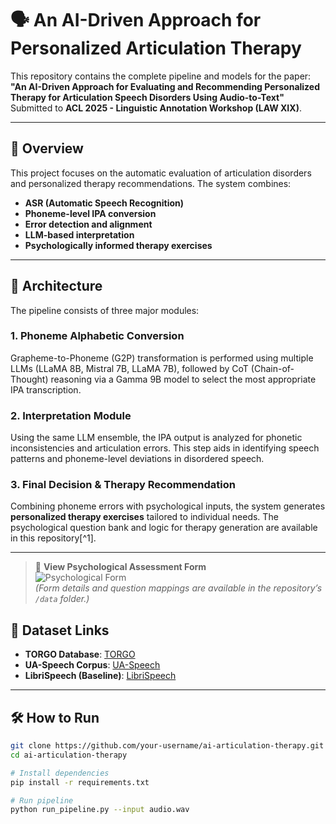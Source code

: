 # 🗣️ An AI-Driven Approach for Personalized Articulation Therapy

This repository contains the complete pipeline and models for the paper:  
**"An AI-Driven Approach for Evaluating and Recommending Personalized Therapy for Articulation Speech Disorders Using Audio-to-Text"**  
Submitted to **ACL 2025 - Linguistic Annotation Workshop (LAW XIX)**.

---

## 📌 Overview

This project focuses on the automatic evaluation of articulation disorders and personalized therapy recommendations. The system combines:

- **ASR (Automatic Speech Recognition)**
- **Phoneme-level IPA conversion**
- **Error detection and alignment**
- **LLM-based interpretation**
- **Psychologically informed therapy exercises**

---

## 🧠 Architecture

The pipeline consists of three major modules:

### 1. Phoneme Alphabetic Conversion
Grapheme-to-Phoneme (G2P) transformation is performed using multiple LLMs (LLaMA 8B, Mistral 7B, LLaMA 7B), followed by CoT (Chain-of-Thought) reasoning via a Gamma 9B model to select the most appropriate IPA transcription.

### 2. Interpretation Module
Using the same LLM ensemble, the IPA output is analyzed for phonetic inconsistencies and articulation errors. This step aids in identifying speech patterns and phoneme-level deviations in disordered speech.

### 3. Final Decision & Therapy Recommendation
Combining phoneme errors with psychological inputs, the system generates **personalized therapy exercises** tailored to individual needs. The psychological question bank and logic for therapy generation are available in this repository[^1].

---

> 🔗 **View Psychological Assessment Form**  
> ![Psychological Form](/assets/images/psychological_form.jpg)  
> *(Form details and question mappings are available in the repository’s `/data` folder.)*


## 🧪 Dataset Links

- **TORGO Database**: [TORGO](https://www.cs.toronto.edu/~complingweb/data/TORGO/torgo.html)  
- **UA-Speech Corpus**: [UA-Speech](https://isle.illinois.edu/sst/data/ua-speech/)  
- **LibriSpeech (Baseline)**: [LibriSpeech](https://www.openslr.org/12)

---

## 🛠️ How to Run

```bash
git clone https://github.com/your-username/ai-articulation-therapy.git
cd ai-articulation-therapy

# Install dependencies
pip install -r requirements.txt

# Run pipeline
python run_pipeline.py --input audio.wav
